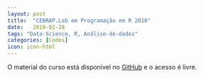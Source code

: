 ```yaml
---
layout: post
title:  "CEBRAP.Lab em Programação em R 2018"
date:   2019-02-28
tags: "Data-Science, R, Análise-de-dados"
categories: [Codes]
icon: icon-html
---
```


O material do curso está disponível no [GitHub](https://github.com/leobarone/cebrap_lab_programacao_r/blob/master/README_20180416.md) e o acesso é livre.
